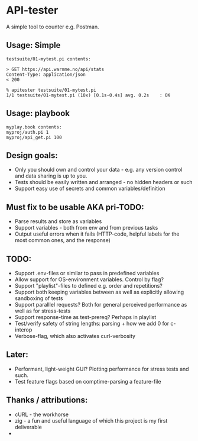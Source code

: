 API-tester
==============

A simple tool to counter e.g. Postman.

Usage: Simple
-------------
    testsuite/01-mytest.pi contents:
    
    > GET https://api.warnme.no/api/stats
    Content-Type: application/json
    < 200

    % apitester testsuite/01-mytest.pi
    1/1 testsuite/01-mytest.pi (10x) [0.1s-0.4s] avg. 0.2s    : OK


Usage: playbook
-----------
    myplay.book contents:
    myproj/auth.pi 1
    myproj/api_get.pi 100


Design goals:
------------
* Only you should own and control your data - e.g. any version control and data sharing is up to you.
* Tests should be easily written and arranged - no hidden headers or such
* Support easy use of secrets and common variables/definition


Must fix to be usable AKA pri-TODO:
-------------
* Parse results and store as variables
* Support variables - both from env and from previous tasks
* Output useful errors when it fails (HTTP-code, helpful labels for the most common ones, and the response)

TODO:
------------
* Support .env-files or similar to pass in predefined variables
* Allow support for OS-environment variables. Control by flag?
* Support "playlist"-files to defined e.g. order and repetitions?
* Support both keeping variables between as well as explicitly allowing sandboxing of tests
* Support paralllel requests? Both for general perceived performance as well as for stress-tests
* Support response-time as test-prereq? Perhaps in playlist
* Test/verify safety of string lengths: parsing + how we add 0 for c-interop
* Verbose-flag, which also activates curl-verbosity

Later:
------
* Performant, light-weight GUI? Plotting performance for stress tests and such.
* Test feature flags based on comptime-parsing a feature-file

Thanks / attributions:
--------
* cURL - the workhorse
* zig - a fun and useful language of which this project is my first deliverable
* 
